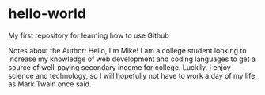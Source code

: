 # hello-world
My first repository for learning how to use Github

Notes about the Author:
Hello, I'm Mike! I am a college student looking to increase my knowledge of web development and coding languages to get a source of well-paying secondary income for college. Luckily, I enjoy science and technology, so I will hopefully not have to work a day of my life, as Mark Twain once said.
